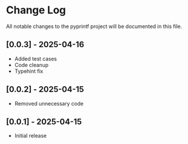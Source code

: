 # Change Log

All notable changes to the pyprintf project will be documented in this file.

## [0.0.3] - 2025-04-16

* Added test cases
* Code cleanup
* Typehint fix

## [0.0.2] - 2025-04-15

* Removed unnecessary code

## [0.0.1] - 2025-04-15

* Initial release